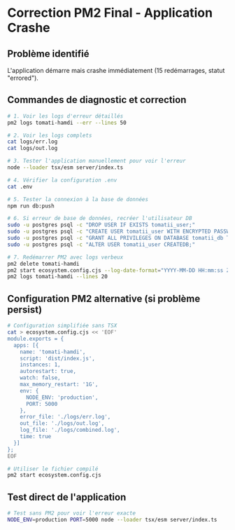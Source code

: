 # Correction PM2 Final - Application Crashe

## Problème identifié
L'application démarre mais crashe immédiatement (15 redémarrages, statut "errored").

## Commandes de diagnostic et correction

```bash
# 1. Voir les logs d'erreur détaillés
pm2 logs tomati-hamdi --err --lines 50

# 2. Voir les logs complets
cat logs/err.log
cat logs/out.log

# 3. Tester l'application manuellement pour voir l'erreur
node --loader tsx/esm server/index.ts

# 4. Vérifier la configuration .env
cat .env

# 5. Tester la connexion à la base de données
npm run db:push

# 6. Si erreur de base de données, recréer l'utilisateur DB
sudo -u postgres psql -c "DROP USER IF EXISTS tomatii_user;"
sudo -u postgres psql -c "CREATE USER tomatii_user WITH ENCRYPTED PASSWORD 'tomatii_password_2024!';"
sudo -u postgres psql -c "GRANT ALL PRIVILEGES ON DATABASE tomatii_db TO tomatii_user;"
sudo -u postgres psql -c "ALTER USER tomatii_user CREATEDB;"

# 7. Redémarrer PM2 avec logs verbeux
pm2 delete tomati-hamdi
pm2 start ecosystem.config.cjs --log-date-format="YYYY-MM-DD HH:mm:ss Z"
pm2 logs tomati-hamdi --lines 20
```

## Configuration PM2 alternative (si problème persist)

```bash
# Configuration simplifiée sans TSX
cat > ecosystem.config.cjs << 'EOF'
module.exports = {
  apps: [{
    name: 'tomati-hamdi',
    script: 'dist/index.js',
    instances: 1,
    autorestart: true,
    watch: false,
    max_memory_restart: '1G',
    env: {
      NODE_ENV: 'production',
      PORT: 5000
    },
    error_file: './logs/err.log',
    out_file: './logs/out.log',
    log_file: './logs/combined.log',
    time: true
  }]
};
EOF

# Utiliser le fichier compilé
pm2 start ecosystem.config.cjs
```

## Test direct de l'application
```bash
# Test sans PM2 pour voir l'erreur exacte
NODE_ENV=production PORT=5000 node --loader tsx/esm server/index.ts
```